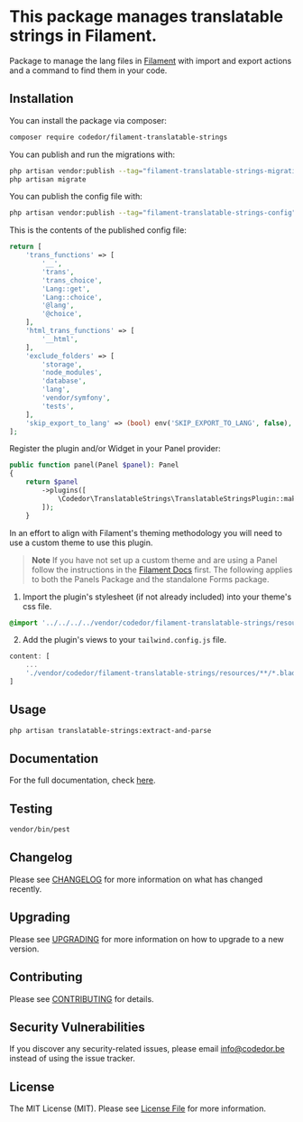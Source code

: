 # This package manages translatable strings in Filament.

Package to manage the lang files in [Filament](https://filamentphp.com/) with import and export actions and a command to find them in your code.

## Installation

You can install the package via composer:

```bash
composer require codedor/filament-translatable-strings
```

You can publish and run the migrations with:

```bash
php artisan vendor:publish --tag="filament-translatable-strings-migrations"
php artisan migrate
```

You can publish the config file with:

```bash
php artisan vendor:publish --tag="filament-translatable-strings-config"
```

This is the contents of the published config file:

```php
return [
    'trans_functions' => [
        '__',
        'trans',
        'trans_choice',
        'Lang::get',
        'Lang::choice',
        '@lang',
        '@choice',
    ],
    'html_trans_functions' => [
        '__html',
    ],
    'exclude_folders' => [
        'storage',
        'node_modules',
        'database',
        'lang',
        'vendor/symfony',
        'tests',
    ],
    'skip_export_to_lang' => (bool) env('SKIP_EXPORT_TO_LANG', false),
];
```

Register the plugin and/or Widget in your Panel provider:

```php
public function panel(Panel $panel): Panel
{
    return $panel
        ->plugins([
            \Codedor\TranslatableStrings\TranslatableStringsPlugin::make(),
        ]);
    }
```

In an effort to align with Filament's theming methodology you will need to use a custom theme to use this plugin.

> **Note**
> If you have not set up a custom theme and are using a Panel follow the instructions in the [Filament Docs](https://filamentphp.com/docs/3.x/panels/themes#creating-a-custom-theme) first. The following applies to both the Panels Package and the standalone Forms package.

1. Import the plugin's stylesheet (if not already included) into your theme's css file.

```css
@import '../../../../vendor/codedor/filament-translatable-strings/resources/css/plugin.css';
```

2. Add the plugin's views to your `tailwind.config.js` file.

```js
content: [
    ...
    './vendor/codedor/filament-translatable-strings/resources/**/*.blade.php',
]
```

## Usage

```bash
php artisan translatable-strings:extract-and-parse
```

## Documentation

For the full documentation, check [here](./docs/index.md).

## Testing

```bash
vendor/bin/pest
```

## Changelog

Please see [CHANGELOG](CHANGELOG.md) for more information on what has changed recently.

## Upgrading

Please see [UPGRADING](UPGRADING.md) for more information on how to upgrade to a new version.

## Contributing

Please see [CONTRIBUTING](CONTRIBUTING.md) for details.

## Security Vulnerabilities

If you discover any security-related issues, please email info@codedor.be instead of using the issue tracker.

## License

The MIT License (MIT). Please see [License File](LICENSE.md) for more information.
